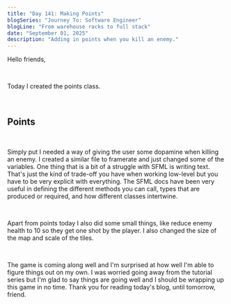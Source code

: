 ```yaml
---
title: "Day 141: Making Points"
blogSeries: "Journey To: Software Engineer"
blogLine: "From warehouse racks to full stack"
date: "September 01, 2025"
description: "Adding in points when you kill an enemy."
---
```


Hello friends,

<br>

Today I created the points class.

<br>

## Points

<br>

Simply put I needed a way of giving the user some dopamine when killing an enemy. I created a similar file to framerate and just changed some of the variables. One thing that is a bit of a struggle with SFML is writing text. That's just the kind of trade-off you have when working low-level but you have to be very explicit with everything. The SFML docs have been very useful in defining the different methods you can call, types that are produced or required, and how different classes intertwine.

<br>

Apart from points today I also did some small things, like reduce enemy health to 10 so they get one shot by the player. I also changed the size of the map and scale of the tiles.

<br>

The game is coming along well and I'm surprised at how well I'm able to figure things out on my own. I was worried going away from the tutorial series but I'm glad to say things are going well and I should be wrapping up this game in no time. Thank you for reading today's blog, until tomorrow, friend.